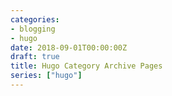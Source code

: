 ```yaml
---
categories:
- blogging
- hugo
date: 2018-09-01T00:00:00Z
draft: true
title: Hugo Category Archive Pages
series: ["hugo"]
---
```

